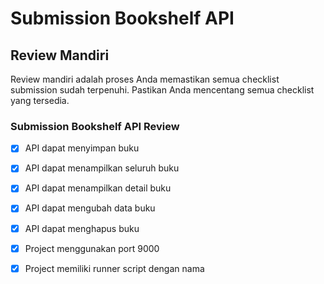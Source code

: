 # Submission Bookshelf API

## Review Mandiri

Review mandiri adalah proses Anda memastikan semua checklist submission sudah terpenuhi. 
Pastikan Anda mencentang semua checklist yang tersedia.

### Submission Bookshelf API Review

- [x] API dapat menyimpan buku
- [x] API dapat menampilkan seluruh buku
- [x] API dapat menampilkan detail buku
- [x] API dapat mengubah data buku
- [x] API dapat menghapus buku
- [x] Project menggunakan port 9000
- [x] Project memiliki runner script dengan nama

